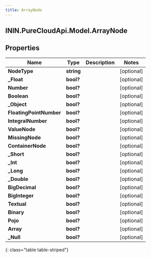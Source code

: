 ```yaml
---
title: ArrayNode
---
```

## ININ.PureCloudApi.Model.ArrayNode

## Properties

|Name | Type | Description | Notes|
|------------ | ------------- | ------------- | -------------|
| **NodeType** | **string** |  | [optional] |
| **_Float** | **bool?** |  | [optional] |
| **Number** | **bool?** |  | [optional] |
| **Boolean** | **bool?** |  | [optional] |
| **_Object** | **bool?** |  | [optional] |
| **FloatingPointNumber** | **bool?** |  | [optional] |
| **IntegralNumber** | **bool?** |  | [optional] |
| **ValueNode** | **bool?** |  | [optional] |
| **MissingNode** | **bool?** |  | [optional] |
| **ContainerNode** | **bool?** |  | [optional] |
| **_Short** | **bool?** |  | [optional] |
| **_Int** | **bool?** |  | [optional] |
| **_Long** | **bool?** |  | [optional] |
| **_Double** | **bool?** |  | [optional] |
| **BigDecimal** | **bool?** |  | [optional] |
| **BigInteger** | **bool?** |  | [optional] |
| **Textual** | **bool?** |  | [optional] |
| **Binary** | **bool?** |  | [optional] |
| **Pojo** | **bool?** |  | [optional] |
| **Array** | **bool?** |  | [optional] |
| **_Null** | **bool?** |  | [optional] |
{: class="table table-striped"}


